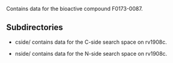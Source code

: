 Contains data for the bioactive compound F0173-0087.

## Subdirectories

- cside/ contains data for the C-side search space on rv1908c.

- nside/ contains data for the N-side search space on rv1908c.


